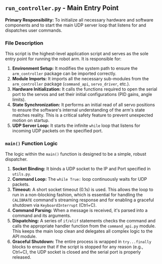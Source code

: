 ## `run_controller.py` - Main Entry Point

**Primary Responsibility:** To initialize all necessary hardware and software components and to start the main UDP server loop that listens for and dispatches user commands.

### File Description

This script is the highest-level application script and serves as the sole entry point for running the robot arm. It is responsible for:
1.  **Environment Setup:** It modifies the system path to ensure the `arm_controller` package can be imported correctly.
2.  **Module Imports:** It imports all the necessary sub-modules from the `arm_controller` package (`command_api`, `servo_driver`, etc.).
3.  **Hardware Initialization:** It calls the functions required to open the serial port to the servos and set their initial configurations (PID gains, angle limits).
4.  **State Synchronization:** It performs an initial read of all servo positions to ensure the software's internal understanding of the arm's state matches reality. This is a critical safety feature to prevent unexpected motion on startup.
5.  **UDP Server Loop:** It starts the infinite `while` loop that listens for incoming UDP packets on the specified port.

### `main()` Function Logic

The logic within the `main()` function is designed to be a simple, robust dispatcher.

1.  **Socket Binding:** It binds a UDP socket to the IP and Port specified in `utils.py`.
2.  **Command Loop:** The `while True:` loop continuously waits for UDP packets.
3.  **Timeout:** A short socket timeout (0.1s) is used. This allows the loop to run in a non-blocking fashion, which is essential for handling the `CALIBRATE` command's streaming response and for enabling a graceful shutdown via `KeyboardInterrupt` (Ctrl+C).
4.  **Command Parsing:** When a message is received, it's parsed into a command and its arguments.
5.  **Dispatching:** A series of `if/elif` statements checks the command and calls the appropriate handler function from the `command_api.py` module. This keeps the main loop clean and delegates all complex logic to the API module.
6.  **Graceful Shutdown:** The entire process is wrapped in `try...finally` blocks to ensure that if the script is stopped for any reason (e.g., Ctrl+C), the UDP socket is closed and the serial port is properly released. 